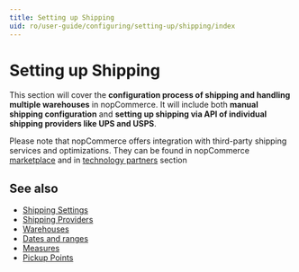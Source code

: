 ```yaml
---
title: Setting up Shipping
uid: ro/user-guide/configuring/setting-up/shipping/index
---
```


# Setting up Shipping

This section will cover the **configuration process of shipping and handling multiple warehouses** in nopCommerce. It will include both **manual shipping configuration** and **setting up shipping via API of individual shipping providers like UPS and USPS**.

Please note that nopCommerce offers integration with third-party shipping services and optimizations. They can be found in nopCommerce [marketplace](http://www.nopcommerce.com/marketplace.aspx) and in [technology partners](http://www.nopcommerce.com/technologypartners.aspx) section

## See also

* [Shipping Settings](xref:ro/user-guide/configuring/setting-up/shipping/settings)
* [Shipping Providers](xref:ro/user-guide/configuring/setting-up/shipping/providers/index)
* [Warehouses](xref:ro/user-guide/configuring/setting-up/shipping/warehouses)
* [Dates and ranges](xref:ro/user-guide/configuring/setting-up/shipping/dates-ranges)
* [Measures](xref:ro/user-guide/configuring/setting-up/shipping/measures)
* [Pickup Points](xref:ro/user-guide/configuring/setting-up/shipping/pickup-points)